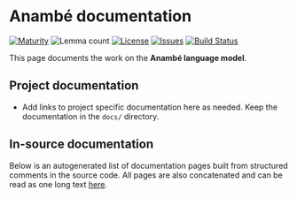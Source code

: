 # Anambé documentation

[![Maturity](https://img.shields.io/endpoint?url=https%3A%2F%2Fraw.githubusercontent.com%2Fgiellalt%2Flang-aan%2Fgh-pages%2Fmaturity.json)](https://giellalt.github.io/MaturityClassification.html)
![Lemma count](https://img.shields.io/endpoint?url=https%3A%2F%2Fraw.githubusercontent.com%2Fgiellalt%2Flang-aan%2Fgh-pages%2Flemmacount.json)
[![License](https://img.shields.io/github/license/giellalt/lang-aan)](https://github.com/giellalt/lang-aan/blob/main/LICENSE)
[![Issues](https://img.shields.io/github/issues/giellalt/lang-aan)](https://github.com/giellalt/lang-aan/issues)
[![Build Status](https://divvun-tc.giellalt.org/api/github/v1/repository/giellalt/lang-aan/main/badge.svg)](https://divvun-tc.giellalt.org/api/github/v1/repository/giellalt/lang-aan/main/latest)

This page documents the work on the **Anambé language model**. 

## Project documentation

* Add links to project specific documentation here as needed. Keep the documentation in the `docs/` directory.

## In-source documentation

Below is an autogenerated list of documentation pages built from structured comments in the source code. All pages are also concatenated and can be read as one long text [here](aan.md).
